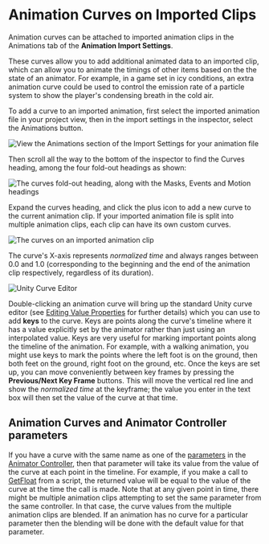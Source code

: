 Animation Curves on Imported Clips
===================================================


Animation curves can be attached to imported animation clips in the Animations tab of the __Animation Import Settings__.

These curves allow you to add additional animated data to an imported clip, which can allow you to animate the timings of other items based on the the state of an animator. For example, in a game set in icy conditions, an extra animation curve could be used to control the emission rate of a particle system to show the player's condensing breath in the cold air.

To add a curve to an imported animation, first select the imported animation file in your project view, then in the import settings in the inspector, select the Animations button.

![View the Animations section of the Import Settings for your animation file](../uploads/Main/FBXImporterInspectorAnimationsSection.png) 

Then scroll all the way to the bottom of the inspector to find the Curves heading, among the four fold-out headings as shown:

![The curves fold-out heading, along with the Masks, Events and Motion headings](../uploads/Main/AnimationInspectorMasksCurvesEventsMotion.png) 

Expand the curves heading, and click the plus icon to add a new curve to the current animation clip. If your imported animation file is split into multiple animation clips, each clip can have its own custom curves. 

![The curves on an imported animation clip](../uploads/Main/MecanimCurves.png) 

The curve's X-axis represents _normalized time_ and always ranges between 0.0 and 1.0 (corresponding to the beginning and the end of the animation clip respectively, regardless of its duration). 


![Unity Curve Editor](../uploads/Main/CurveEditorPopupDescr.png) 

Double-clicking an animation curve will bring up the standard Unity curve editor (see [Editing Value Properties](EditingValueProperties) for further details) which you can use to add __keys__ to the curve. Keys are points along the curve's timeline where it has a value explicitly set by the animator rather than just using an interpolated value. Keys are very useful for marking important points along the timeline of the animation. For example, with a walking animation, you might use keys to mark the points where the left foot is on the ground, then both feet on the ground, right foot on the ground, etc. Once the keys are set up, you can move conveniently between key frames by pressing the __Previous/Next Key Frame__ buttons. This will move the vertical red line and show the _normalized time_ at the keyframe; the value you enter in the text box will then set the value of the curve at that time. 

Animation Curves and Animator Controller parameters
---------------------------------------------------

If you have a curve with the same name as one of the [parameters](AnimationParameters) in the [Animator Controller](Animator), then that parameter will take its value from the value of the curve at each point in the timeline. For example, if you make a call to [GetFloat](ScriptRef:Animator.GetFloat.html) from a script, the returned value will be equal to the value of the curve at the time the call is made. Note that at any given point in time, there might be multiple animation clips attempting to set the same parameter from the same controller. In that case, the curve values from the multiple animation clips are blended. If an animation has no curve for a particular parameter then the blending will be done with the default value for that parameter.

